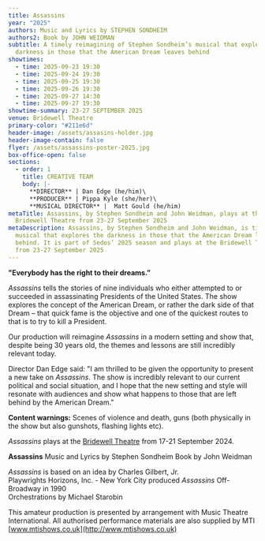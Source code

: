 ```yaml
---
title: Assassins
year: "2025"
authors: Music and Lyrics by STEPHEN SONDHEIM
authors2: Book by JOHN WEIDMAN
subtitle: A timely reimagining of Stephen Sondheim’s musical that explores the
  darkness in those that the American Dream leaves behind
showtimes:
  - time: 2025-09-23 19:30
  - time: 2025-09-24 19:30
  - time: 2025-09-25 19:30
  - time: 2025-09-26 19:30
  - time: 2025-09-27 14:30
  - time: 2025-09-27 19:30
showtime-summary: 23-27 SEPTEMBER 2025
venue: Bridewell Theatre
primary-color: "#211e6d"
header-image: /assets/assasins-holder.jpg
header-image-contain: false
flyer: /assets/assassins-poster-2025.jpg
box-office-open: false
sections:
  - order: 1
    title: CREATIVE TEAM
    body: |-
      **DIRECTOR** | Dan Edge (he/him)\
      **PRODUCER** | Pippa Kyle (she/her)\
      **MUSICAL DIRECTOR** |  Matt Gould (he/him)
metaTitle: Assassins, by Stephen Sondheim and John Weidman, plays at the
  Bridewell Theatre from 23-27 September 2025
metaDescription: Assassins, by Stephen Sondheim and John Weidman, is timely
  musical that explores the darkness in those that the American Dream leaves
  behind. It is part of Sedos’ 2025 season and plays at the Bridewell Theatre
  from 23-27 September 2025
---
```

**"Everybody has the right to their dreams.”**

*Assassins* tells the stories of nine individuals who either attempted to or succeeded in assassinating Presidents of the United States. The show explores the concept of the American Dream, or rather the dark side of that Dream – that quick fame is the objective and one of the quickest routes to that is to try to kill a President. 

Our production will reimagine *Assassins* in a modern setting and show that, despite being 30 years old, the themes and lessons are still incredibly relevant today.

Director Dan Edge said: "I am thrilled to be given the opportunity to present a new take on *Assassins*. The show is incredibly relevant to our current political and social situation, and I hope that the new setting and style will resonate with audiences and show what happens to those that are left behind by the American Dream."

**Content warnings:** Scenes of violence and death, guns (both physically in the show but also gunshots, flashing lights etc).

*Assassins* plays at the [Bridewell Theatre](https://www.sedos.co.uk/venues/bridewell) from 17-21 September 2024.

**Assassins**
Music and Lyrics by Stephen Sondheim 
Book by John Weidman

*Assassins* is based on an idea by Charles Gilbert, Jr.\
Playwrights Horizons, Inc. - New York City produced *Assassins* Off-Broadway in 1990\
Orchestrations by Michael Starobin

This amateur production is presented by arrangement with Music Theatre International. All authorised performance materials are also supplied by MTI [www.mtishows.co.uk](http://www.mtishows.co.uk)